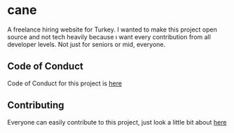 # cane
A freelance hiring website for Turkey. I wanted to make this project open source and not tech heavily because ı want every contribution from all developer levels. Not just for seniors or mid, everyone.

## Code of Conduct
Code of Conduct for this project is [here](./CODE_OF_CONDUCT.md)

## Contributing
Everyone can easily contribute to this project, just look a little bit about [here](CONTRIBUTING.md)
